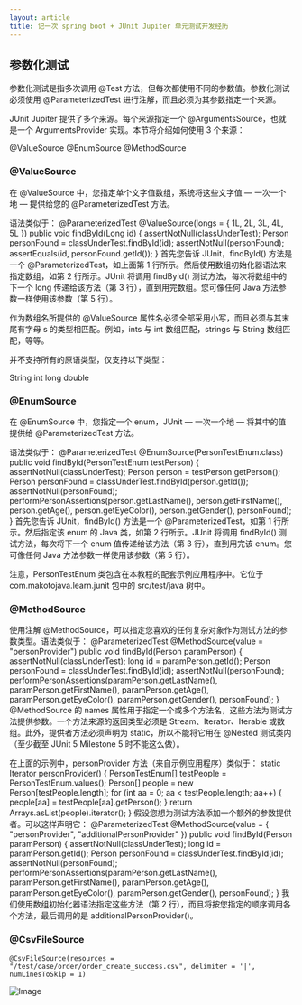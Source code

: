 ```yaml
---
layout: article
title: 记一次 spring boot + JUnit Jupiter 单元测试开发经历
---
```


## 参数化测试
参数化测试是指多次调用 @Test 方法，但每次都使用不同的参数值。参数化测试必须使用 @ParameterizedTest 进行注解，而且必须为其参数指定一个来源。

JUnit Jupiter 提供了多个来源。每个来源指定一个 @ArgumentsSource，也就是一个 ArgumentsProvider 实现。本节将介绍如何使用 3 个来源：

@ValueSource
@EnumSource
@MethodSource

### @ValueSource
在 @ValueSource 中，您指定单个文字值数组，系统将这些文字值 — 一次一个地 — 提供给您的 @ParameterizedTest 方法。

语法类似于：
@ParameterizedTest
@ValueSource(longs = { 1L, 2L, 3L, 4L, 5L })
public void findById(Long id) {
  assertNotNull(classUnderTest);
  Person personFound = classUnderTest.findById(id);
  assertNotNull(personFound);
  assertEquals(id, personFound.getId());
}
首先您告诉 JUnit，findById() 方法是一个 @ParameterizedTest，如上面第 1 行所示。然后使用数组初始化器语法来指定数组，如第 2 行所示。JUnit 将调用 findById() 测试方法，每次将数组中的下一个 long 传递给该方法（第 3 行），直到用完数组。您可像任何 Java 方法参数一样使用该参数（第 5 行）。

作为数组名所提供的 @ValueSource 属性名必须全部采用小写，而且必须与其末尾有字母 s 的类型相匹配。例如，ints 与 int 数组匹配，strings 与 String 数组匹配，等等。

并不支持所有的原语类型，仅支持以下类型：

String
int
long
double

### @EnumSource
在 @EnumSource 中，您指定一个 enum，JUnit — 一次一个地 — 将其中的值提供给 @ParameterizedTest 方法。

语法类似于：
@ParameterizedTest
@EnumSource(PersonTestEnum.class)
public void findById(PersonTestEnum testPerson) {
  assertNotNull(classUnderTest);
  Person person = testPerson.getPerson();
  Person personFound = classUnderTest.findById(person.getId());
  assertNotNull(personFound);
  performPersonAssertions(person.getLastName(), person.getFirstName(), person.getAge(), person.getEyeColor(),
      person.getGender(), personFound);
}
首先您告诉 JUnit，findById() 方法是一个 @ParameterizedTest，如第 1 行所示。然后指定该 enum 的 Java 类，如第 2 行所示。JUnit 将调用 findById() 测试方法，每次将下一个 enum 值传递给该方法（第 3 行），直到用完该 enum。您可像任何 Java 方法参数一样使用该参数（第 5 行）。

注意，PersonTestEnum 类包含在本教程的配套示例应用程序中。它位于 com.makotojava.learn.junit 包中的 src/test/java 树中。

### @MethodSource
使用注解 @MethodSource，可以指定您喜欢的任何复杂对象作为测试方法的参数类型。语法类似于：
@ParameterizedTest
@MethodSource(value = "personProvider")
public void findById(Person paramPerson) {
  assertNotNull(classUnderTest);
  long id = paramPerson.getId();
  Person personFound = classUnderTest.findById(id);
  assertNotNull(personFound);
  performPersonAssertions(paramPerson.getLastName(), paramPerson.getFirstName(),
      paramPerson.getAge(),
      paramPerson.getEyeColor(), paramPerson.getGender(), personFound);
}
@MethodSource 的 names 属性用于指定一个或多个方法名，这些方法为测试方法提供参数。一个方法来源的返回类型必须是 Stream、Iterator、Iterable 或数组。此外，提供者方法必须声明为 static，所以不能将它用在 @Nested 测试类内（至少截至 JUnit 5 Milestone 5 时不能这么做）。

在上面的示例中，personProvider 方法（来自示例应用程序）类似于：
static Iterator<Person> personProvider() {
    PersonTestEnum[] testPeople = PersonTestEnum.values();
    Person[] people = new Person[testPeople.length];
    for (int aa = 0; aa < testPeople.length; aa++) {
      people[aa] = testPeople[aa].getPerson();
    }
    return Arrays.asList(people).iterator();
}
假设您想为测试方法添加一个额外的参数提供者。可以这样声明它：
@ParameterizedTest
@MethodSource(value = { "personProvider", "additionalPersonProvider" })
public void findById(Person paramPerson) {
  assertNotNull(classUnderTest);
  long id = paramPerson.getId();
  Person personFound = classUnderTest.findById(id);
  assertNotNull(personFound);
  performPersonAssertions(paramPerson.getLastName(), paramPerson.getFirstName(),
      paramPerson.getAge(),
      paramPerson.getEyeColor(), paramPerson.getGender(), personFound);
}
我们使用数组初始化器语法指定这些方法（第 2 行），而且将按您指定的顺序调用各个方法，最后调用的是 additionalPersonProvider()。

### @CsvFileSource
    @CsvFileSource(resources = "/test/case/order/order_create_success.csv", delimiter = '|', numLinesToSkip = 1)
    
![Image](https://ruraldoggie.github.io/assets/images/demo/demo.jpg)
